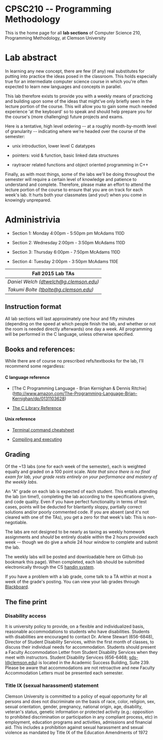 # CPSC210 -- Programming Methodology

This is the home page for all **lab sections** of Computer Science 210, Programming 
Methodology, at Clemson University

# Lab abstract

In learning any new concept, there are few (if any) real substitutes for putting into
practice the ideas posed in the classroom. This holds especially true for an intermediate 
computer science course in which you're often expected to learn new languages and 
concepts in parallel.

This lab therefore exists to provide you with a weekly means of practicing and building
upon some of the ideas that might've only briefly seen in the lecture portion of the 
course. This will allow you to gain some much needed experience 'at the keyboard' so to 
speak and should help prepare you for the course's (more challenging) future 
projects and exams.

Here is a tentative, high level ordering -- at a roughly month-by-month level of 
granularity -- indicating where we're headed over the course of the semester:

* unix introduction, lower level C datatypes

* pointers: void & function, basic linked data structures

* raytracer related functions and object oriented programming in C++


Finally, as with most things, some of the labs we'll be doing throughout the 
semester will require a certain level of knowledge and patience to understand and 
complete. Therefore, please make an effort to attend the lecture portion of the course 
to ensure that you are on track for each week's lab. It hurts both your classmates 
(and you!) when you come in knowingly unprepared.

# Administrivia

* Section 1: Monday 4:00pm - 5:50pm pm McAdams 110D 

* Section 2: Wednesday 2:00pm - 3:50pm McAdams 110D 

* Section 3: Thursday 6:00pm - 7:50pm McAdams 110D 

* Section 4: Tuesday 2:00pm - 3:50pm McAdams 110E

|Fall 2015 Lab TAs|
|-------------|
|*Daniel Welch         (dtwelch@g.clemson.edu)* 
 *Takumi Bolte          (tbolte@g.clemson.edu)*|

## Instruction format

All lab sections will last approximately one hour and fifty minutes 
(depending on the speed at which people finish the lab, and whether or not the room is 
needed directly afterwards) one day a week. All programming will be performed in the C 
language, unless otherwise specified. 

## Books and references:

While there are of course no prescribed refs/textbooks for the lab, I'll recommend some 
regardless:

#### C language reference
* [The C Programming Language - Brian Kernighan & Dennis Ritchie]
(http://www.amazon.com/The-Programming-Language-Brian-Kernighan/dp/0131103628)
	
* [The C Library Reference](http://www.cplusplus.com/reference/clibrary/)

#### Unix reference

* [Terminal command cheatsheet](http://www.cs.clemson.edu/course/cpsc210/Links/unix.html)

* [Compiling and executing](http://www.cs.clemson.edu/course/cpsc210/Links/compiling.html)

## Grading

Of the ~13 labs (one for each week of the semester), each is weighted equally and graded 
on a 100 point scale. *Note that since there is no final exam for lab, your grade rests 
entirely on your performance and mastery of the weekly labs*.

An "A" grade on each lab is expected of each student. This entails attending the lab 
(on time!), completing the lab according to the specifications given, and code quality. 
Even if you have perfect functionality in terms of test cases, points will be deducted 
for blantantly sloppy, partially correct solutions and/or poorly commented code. If you 
are absent (and it's not cleared with one of the TAs), you get a zero for that week's 
lab: This is non-negotiable.

The labs are not designed to be nearly as taxing as weekly homework assignments and 
*should* be entirely doable within the 2 hours provided each week -- though we do give a 
whole 24 hour window to complete and submit the lab.

The weekly labs will be posted and downloadable here on Github (so bookmark this page).
When completed, each lab should be submitted electronically through the 
CS [handin system](https://handin.cs.clemson.edu/). 

If you have a problem with a lab grade, come talk to a TA within at most a week of the
grade's posting. You can view your lab grades through 
[Blackboard](https://bb.clemson.edu/).

## The fine print

### Disability access

It is university policy to provide, on a flexible and individualized basis, reasonable
accommodations to students who have disabilities. Students with disabilities are
encouraged to contact Dr. Arlene Stewart (656-6848), Director of Student Disability 
Services, within the first month of classes, to discuss their individual needs for 
accommodation. Students should present a Faculty Accommodation Letter from Student 
Disability Services when they meet with instructors. Student Disability Services 
(656-6468; sds-l@clemson.edu) is located in the Academic Success Building, Suite 239.
Please be aware that accommodations are not retroactive and new Faculty Accommodation
Letters must be presented each semester.

### Title IX (sexual harassment) statement

Clemson University is committed to a policy of equal opportunity for all persons and does
not discriminate on the basis of race, color, religion, sex, sexual orientation, gender,
pregnancy, national origin, age, disability, veteran's status, genetic information or 
protected activity (e.g.: opposition to prohibited discrimination or participation in any 
compliant process, etc) in employment, education programs and activities, admissions and 
financial aid. This includes a prohibition against sexual harassment and sexual violence 
as mandated by Title IX of the Education Amendments of 1972